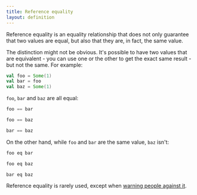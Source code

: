 ```yaml
---
title: Reference equality
layout: definition
---
```


Reference equality is an equality relationship that does not only guarantee that two values are equal, but also that they are, in fact, the same value.

The distinction might not be obvious. It's possible to have two values that are equivalent - you can use one or the other to get the exact same result - but not the same. For example:

```scala mdoc:silent
val foo = Some(1)
val bar = foo
val baz = Some(1)
```

`foo`, `bar` and `baz` are all equal:

```scala mdoc
foo == bar

foo == baz

bar == baz
```

On the other hand, while `foo` and `bar` are the same value, `baz` isn't:

```scala mdoc
foo eq bar

foo eq baz

bar eq baz
```

Reference equality is rarely used, except when [warning people against it](../unsafe/array_comparison.html).
